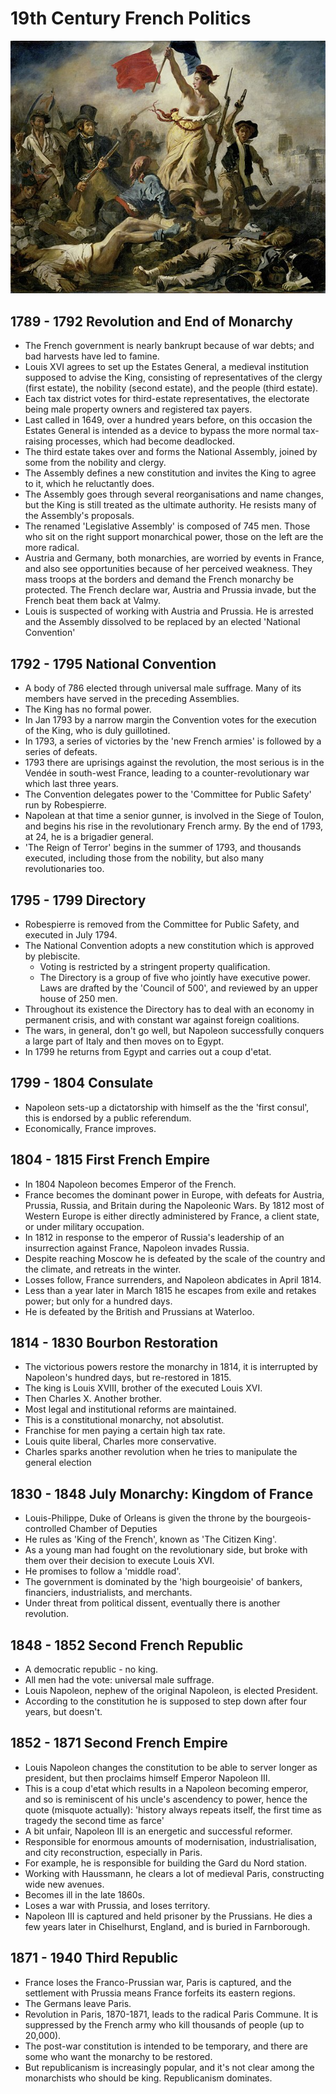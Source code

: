# 19th Century French Politics

![Liberty Leading the People](./Delacroix_Le_28_Juillet._La_Liberte_guidant_le_peuple.jpg)
## 1789 - 1792 Revolution and End of Monarchy 

- The French government is nearly bankrupt because of war debts; and bad harvests have led to famine.
- Louis XVI agrees to set up the Estates General, a medieval institution supposed to advise the King, consisting of representatives of the clergy (first estate), the nobility (second estate), and the people (third estate).
- Each tax district votes for third-estate representatives, the electorate being male property owners and registered tax payers.  
- Last called in 1649, over a hundred years before, on this occasion the Estates General is intended as a device to bypass the more normal tax-raising processes, which had become deadlocked.
- The third estate takes over and forms the National Assembly, joined by some from the nobility and clergy.
- The Assembly defines a new constitution and invites the King to agree to it, which he reluctantly does.
- The Assembly goes through several reorganisations and name changes, but the King is still treated as the ultimate authority.  He resists many of the Assembly's proposals.
- The renamed 'Legislative Assembly' is composed of 745 men. Those who sit on the right support monarchical power, those on the left are the more radical.
- Austria and Germany, both monarchies, are worried by events in France, and also see opportunities because of her perceived weakness. They mass troops at the borders and demand the French monarchy be protected. The French declare war, Austria and Prussia invade, but the French beat them back at Valmy.
- Louis is suspected of working with Austria and Prussia. He is arrested and the Assembly dissolved to be replaced by an elected 'National Convention'

## 1792 - 1795  National Convention 

- A body of 786 elected through universal male suffrage.  Many of its members have served in the preceding Assemblies.
- The King has no formal power.
- In Jan 1793 by a narrow margin the Convention votes for the execution of the King, who is duly guillotined.
- In 1793, a series of victories by the 'new French armies' is followed by a series of defeats.  
- 1793 there are uprisings against the revolution, the most serious is in the Vendée in south-west France, leading to a counter-revolutionary war which last three years. 
- The Convention delegates power to the 'Committee for Public Safety' run by Robespierre.
- Napolean at that time a senior gunner, is involved in the Siege of Toulon, and begins his rise in the revolutionary French army. By the end of 1793, at 24, he is a brigadier general.
- 'The Reign of Terror' begins in the summer of 1793, and thousands executed, including those from the nobility,  but also many revolutionaries too. 


## 1795 - 1799 Directory

- Robespierre is removed from the Committee for Public Safety, and executed in July 1794. 
- The National Convention adopts a new constitution which is approved by plebiscite. 
  - Voting is restricted by a stringent property qualification.
  - The Directory is a group of five who jointly have executive power. Laws are drafted by the 'Council of 500', and reviewed by an upper house of 250 men.  
- Throughout its existence the Directory has to deal with an economy in permanent crisis, and with constant war against foreign coalitions. 
- The wars, in general, don't go well, but Napoleon successfully conquers a large part of Italy and then moves on to Egypt.
- In 1799 he returns from Egypt and carries out a coup d'etat.

## 1799 - 1804 Consulate

- Napoleon sets-up a dictatorship with himself as the the 'first consul', this is endorsed by a public referendum.
- Economically, France improves.   

##  1804 - 1815 First French Empire  

- In 1804 Napoleon  becomes Emperor of the French. 
- France becomes the dominant power in Europe, with defeats for Austria, Prussia, Russia, and Britain during the Napoleonic Wars. By 1812 most of Western Europe is either directly administered by France, a client state, or under military occupation.
- In 1812 in response to the emperor of Russia's leadership of an insurrection against France, Napoleon invades Russia. 
- Despite reaching Moscow he is defeated by the scale of the country and the climate, and retreats in the winter. 
- Losses follow, France surrenders, and Napoleon abdicates in April 1814. 
- Less than a year later in March 1815 he escapes from exile and retakes power; but only for a hundred days.
- He is defeated by the British and Prussians at Waterloo. 

## 1814 - 1830 Bourbon Restoration 

- The victorious powers restore the monarchy in 1814, it is interrupted by Napoleon's hundred days, but re-restored in 1815.
- The king is Louis XVIII, brother of the executed Louis XVI.
- Then Charles X. Another brother. 
- Most legal and institutional reforms are maintained.  
- This is a constitutional monarchy, not absolutist. 
- Franchise for men paying a certain high tax rate.
- Louis quite liberal, Charles more conservative.
- Charles sparks another revolution when he tries to manipulate the general election

## 1830 -  1848 July Monarchy: Kingdom of France 

- Louis-Philippe, Duke of Orleans is given the throne by the bourgeois-controlled Chamber of Deputies 
- He rules as 'King of the French', known as 'The Citizen King'.
- As a young man had fought on the revolutionary side, but broke with them over their decision to execute Louis XVI.
- He promises to follow a 'middle road'.
- The government is dominated by the 'high bourgeoisie' of bankers, financiers, industrialists, and merchants. 
- Under threat from political dissent, eventually there is another revolution.

## 1848 - 1852 Second French Republic 

- A democratic republic - no king.
- All men had the vote: universal male suffrage. 
- Louis Napoleon, nephew of the original Napoleon, is elected President.
- According to the constitution he is supposed to step down after four years, but doesn't. 

## 1852 - 1871 Second French Empire 

- Louis Napoleon changes the constitution to be able to server longer as president, but then proclaims himself Emperor Napoleon III. 
- This is a coup d'etat which results in a Napoleon becoming emperor, and so is reminiscent of his uncle's ascendency to power, hence the quote (misquote actually): 'history always repeats itself, the first time as tragedy the second time as farce' 
- A bit unfair, Napoleon III is an energetic and successful reformer.
- Responsible for enormous amounts of modernisation, industrialisation, and city reconstruction, especially in Paris. 
- For example, he is responsible for building the Gard du Nord station.
- Working with Haussmann, he clears a lot of medieval Paris, constructing wide new avenues.
- Becomes ill in the late 1860s.
- Loses a war with Prussia, and loses territory.
- Napoleon III is captured and held prisoner by the Prussians. He dies a few years later in Chiselhurst, England, and is buried in Farnborough.


## 1871 - 1940 Third Republic 

- France loses the Franco-Prussian war, Paris is captured, and the settlement with Prussia means France forfeits its eastern regions.
- The Germans leave Paris.
- Revolution in Paris, 1870-1871, leads to the radical Paris Commune. It is suppressed by the French army who kill thousands of people (up to 20,000).
- The post-war constitution is intended to be temporary, and there are some who want the monarchy to be restored. 
- But republicanism is increasingly popular, and it's not clear among the monarchists who should be king. Republicanism dominates. 



 


